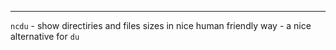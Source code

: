 ---

`ncdu` - show directiries and files sizes in nice human friendly way -
         a nice alternative for `du`
